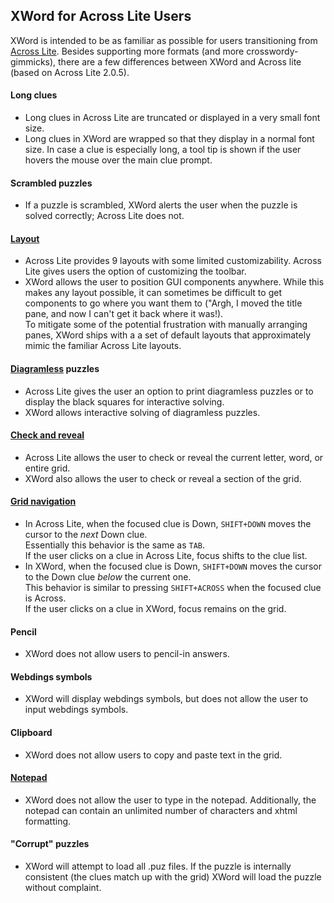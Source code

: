 XWord for Across Lite Users
---------------------------

XWord is intended to be as familiar as possible for users transitioning from
[Across Lite](http://www.litsoft.com/across/alite/download/).  Besides
supporting more formats (and more crosswordy-gimmicks), there are a few
differences between XWord and Across lite (based on Across Lite 2.0.5).

#### Long clues ####

- Long clues in Across Lite are truncated or displayed in a very small
  font size.
- Long clues in XWord are wrapped so that they display in a normal font
  size.  In case a clue is especially long, a tool tip is shown if the
  user hovers the mouse over the main clue prompt.

#### Scrambled puzzles ####

- If a puzzle is scrambled, XWord alerts the user when the puzzle is solved
  correctly; Across Lite does not.

#### [Layout](layout.html) ####

- Across Lite provides 9 layouts with some limited customizability.  Across
  Lite gives users the option of customizing the toolbar.
- XWord allows the user to position GUI components anywhere.  While this
  makes any layout possible, it can sometimes be difficult to get
  components to go where you want them to ("Argh, I moved the title pane, and
  now I can't get it back where it was!).  
  To mitigate some of the potential frustration with manually arranging
  panes, XWord ships with a a set of default layouts that approximately
  mimic the familiar Across Lite layouts.

#### [Diagramless](diagramless.html) puzzles ####

- Across Lite gives the user an option to print diagramless puzzles or to
  display the black squares for interactive solving.
- XWord allows interactive solving of diagramless puzzles.

#### [Check and reveal](check.html) ####

- Across Lite allows the user to check or reveal the current letter, word,
  or entire grid.
- XWord also allows the user to check or reveal a section of the grid.

#### [Grid navigation](navigation.html) ####

- In Across Lite, when the focused clue is Down, `SHIFT+DOWN` moves the
  cursor to the *next* Down clue.  
  Essentially this behavior is the same as `TAB`.  
  If the user clicks on a clue in Across Lite, focus shifts to the clue list.
- In XWord, when the focused clue is Down, `SHIFT+DOWN` moves the cursor
  to the Down clue *below* the current one.  
  This behavior is similar to pressing `SHIFT+ACROSS` when the focused
  clue is Across.  
  If the user clicks on a clue in XWord, focus remains on the grid.

#### Pencil ####

- XWord does not allow users to pencil-in answers.

#### Webdings symbols ####

- XWord will display webdings symbols, but does not allow the user to input
  webdings symbols.

#### Clipboard ####

- XWord does not allow users to copy and paste text in the grid.

#### [Notepad](window.html#notes) ####

- XWord does not allow the user to type in the notepad.  Additionally,
  the notepad can contain an unlimited number of characters and xhtml
  formatting.

#### "Corrupt" puzzles ####

- XWord will attempt to load all .puz files.  If the puzzle is internally
  consistent (the clues match up with the grid) XWord will load the puzzle
  without complaint.